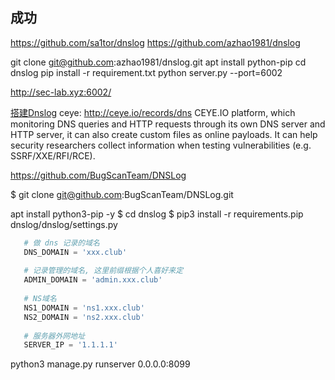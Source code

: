 

## 成功

https://github.com/sa1tor/dnslog
https://github.com/azhao1981/dnslog

git clone git@github.com:azhao1981/dnslog.git
apt install python-pip
cd dnslog
pip install -r requirement.txt
python server.py --port=6002

http://sec-lab.xyz:6002/


[搭建Dnslog](https://wh0ale.github.io/2019/01/13/2019-1-13-dnslog/)
ceye: http://ceye.io/records/dns
CEYE.IO platform, which monitoring DNS queries and HTTP requests through its own DNS server and HTTP server, it can also create custom files as online payloads. It can help security researchers collect information when testing vulnerabilities (e.g. SSRF/XXE/RFI/RCE).

https://github.com/BugScanTeam/DNSLog

$ git clone git@github.com:BugScanTeam/DNSLog.git

apt install python3-pip -y
$ cd dnslog
$ pip3 install -r requirements.pip
dnslog/dnslog/settings.py
```python
   # 做 dns 记录的域名
   DNS_DOMAIN = 'xxx.club'
   
   # 记录管理的域名, 这里前缀根据个人喜好来定
   ADMIN_DOMAIN = 'admin.xxx.club'
   
   # NS域名
   NS1_DOMAIN = 'ns1.xxx.club'
   NS2_DOMAIN = 'ns2.xxx.club'
   
   # 服务器外网地址
   SERVER_IP = '1.1.1.1'
```

python3 manage.py runserver 0.0.0.0:8099
